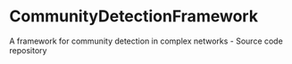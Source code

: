 # CommunityDetectionFramework
A framework for community detection in complex networks - Source code repository
